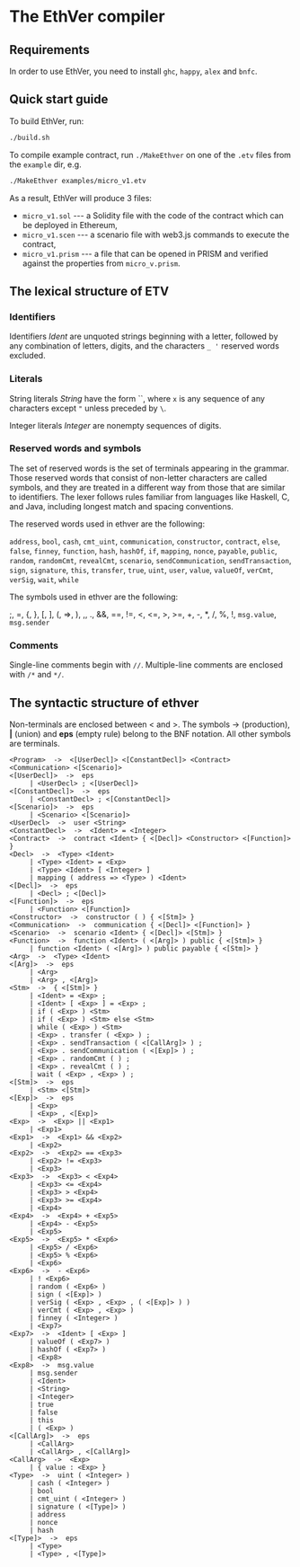 # The EthVer compiler

## Requirements

In order to use EthVer, you need to install `ghc`, `happy`, `alex` and `bnfc`.

## Quick start guide

To build EthVer, run:
```bash
./build.sh
```

To compile example contract, run `./MakeEthver` on one of the `.etv` files from the `example` dir, e.g.
```bash
./MakeEthver examples/micro_v1.etv
```

As a result, EthVer will produce 3 files:
* `micro_v1.sol` --- a Solidity file with the code of the contract which can be deployed in Ethereum,
* `micro_v1.scen` --- a scenario file with web3.js commands to execute the contract,
* `micro_v1.prism` --- a file that can be opened in PRISM and verified against the properties from `micro_v.prism`.

## The lexical structure of ETV 

### Identifiers 

Identifiers *Ident* are unquoted strings beginning with a letter,
followed by any combination of letters, digits, and the characters `_ '`
reserved words excluded.

### Literals 

String literals *String* have the form
``, where `x` is any sequence of any characters
except `"` unless preceded by `\`.

Integer literals *Integer* are nonempty sequences of digits.

### Reserved words and symbols 

The set of reserved words is the set of terminals appearing in the grammar. Those reserved words that consist of non-letter characters are called symbols, and they are treated in a different way from those that are similar to identifiers. The lexer follows rules familiar from languages like Haskell, C, and Java, including longest match and spacing conventions.

The reserved words used in ethver are the following:

`address`, `bool`, `cash`, `cmt_uint`, 
`communication`, `constructor`, `contract`, `else`,
`false`, `finney`, `function`, `hash`,
`hashOf`, `if`, `mapping`, `nonce`,
`payable`, `public`, `random`, `randomCmt`,
`revealCmt`, `scenario`, `sendCommunication`, `sendTransaction`,
`sign`, `signature`, `this`, `transfer`,
`true`, `uint`, `user`, `value`,
`valueOf`, `verCmt`, `verSig`, `wait`,
`while`

The symbols used in ethver are the following:

;, =, {, },
[, ], (, =>,
), ,, ., 
&&, ==, !=, <,
<=, >, >=, +,
-, *, /, %,
!, `msg.value`, `msg.sender`

### Comments 

Single-line comments begin with `//`. Multiple-line comments are  enclosed with `/*` and `*/`.

## The syntactic structure of ethver 

Non-terminals are enclosed between < and >. 
The symbols -> (production),  **|**  (union) 
and **eps** (empty rule) belong to the BNF notation. 
All other symbols are terminals.


```
<Program>  ->  <[UserDecl]> <[ConstantDecl]> <Contract> <Communication> <[Scenario]>
<[UserDecl]>  ->  eps
     | <UserDecl> ; <[UserDecl]>
<[ConstantDecl]>  ->  eps
     | <ConstantDecl> ; <[ConstantDecl]>
<[Scenario]>  ->  eps
     | <Scenario> <[Scenario]>
<UserDecl>  ->  user <String>
<ConstantDecl>  ->  <Ident> = <Integer>
<Contract>  ->  contract <Ident> { <[Decl]> <Constructor> <[Function]> }
<Decl>  ->  <Type> <Ident>
     | <Type> <Ident> = <Exp>
     | <Type> <Ident> [ <Integer> ]
     | mapping ( address => <Type> ) <Ident>
<[Decl]>  ->  eps
     | <Decl> ; <[Decl]>
<[Function]>  ->  eps
     | <Function> <[Function]>
<Constructor>  ->  constructor ( ) { <[Stm]> }
<Communication>  ->  communication { <[Decl]> <[Function]> }
<Scenario>  ->  scenario <Ident> { <[Decl]> <[Stm]> }
<Function>  ->  function <Ident> ( <[Arg]> ) public { <[Stm]> }
     | function <Ident> ( <[Arg]> ) public payable { <[Stm]> }
<Arg>  ->  <Type> <Ident>
<[Arg]>  ->  eps
     | <Arg>
     | <Arg> , <[Arg]>
<Stm>  ->  { <[Stm]> }
     | <Ident> = <Exp> ;
     | <Ident> [ <Exp> ] = <Exp> ;
     | if ( <Exp> ) <Stm>
     | if ( <Exp> ) <Stm> else <Stm>
     | while ( <Exp> ) <Stm>
     | <Exp> . transfer ( <Exp> ) ;
     | <Exp> . sendTransaction ( <[CallArg]> ) ;
     | <Exp> . sendCommunication ( <[Exp]> ) ;
     | <Exp> . randomCmt ( ) ;
     | <Exp> . revealCmt ( ) ;
     | wait ( <Exp> , <Exp> ) ;
<[Stm]>  ->  eps
     | <Stm> <[Stm]>
<[Exp]>  ->  eps
     | <Exp>
     | <Exp> , <[Exp]>
<Exp>  ->  <Exp> || <Exp1>
     | <Exp1>
<Exp1>  ->  <Exp1> && <Exp2>
     | <Exp2>
<Exp2>  ->  <Exp2> == <Exp3>
     | <Exp2> != <Exp3>
     | <Exp3>
<Exp3>  ->  <Exp3> < <Exp4>
     | <Exp3> <= <Exp4>
     | <Exp3> > <Exp4>
     | <Exp3> >= <Exp4>
     | <Exp4>
<Exp4>  ->  <Exp4> + <Exp5>
     | <Exp4> - <Exp5>
     | <Exp5>
<Exp5>  ->  <Exp5> * <Exp6>
     | <Exp5> / <Exp6>
     | <Exp5> % <Exp6>
     | <Exp6>
<Exp6>  ->  - <Exp6>
     | ! <Exp6>
     | random ( <Exp6> )
     | sign ( <[Exp]> )
     | verSig ( <Exp> , <Exp> , ( <[Exp]> ) )
     | verCmt ( <Exp> , <Exp> )
     | finney ( <Integer> )
     | <Exp7>
<Exp7>  ->  <Ident> [ <Exp> ]
     | valueOf ( <Exp7> )
     | hashOf ( <Exp7> )
     | <Exp8>
<Exp8>  ->  msg.value
     | msg.sender
     | <Ident>
     | <String>
     | <Integer>
     | true
     | false
     | this
     | ( <Exp> )
<[CallArg]>  ->  eps
     | <CallArg>
     | <CallArg> , <[CallArg]>
<CallArg>  ->  <Exp>
     | { value : <Exp> }
<Type>  ->  uint ( <Integer> )
     | cash ( <Integer> )
     | bool
     | cmt_uint ( <Integer> )
     | signature ( <[Type]> )
     | address
     | nonce
     | hash
<[Type]>  ->  eps
     | <Type>
     | <Type> , <[Type]>
```



